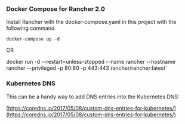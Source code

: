### Docker Compose for Rancher 2.0

Install Rancher with the docker-compose.yaml in this project with the following command

```docker-compose up -d```

OR

docker run -d --restart=unless-stopped --name rancher --hostname rancher --privileged -p 80:80 -p 443:443 rancher/rancher:latest`

### Kubernetes DNS

This can be a handy way to add DNS entries into the Kubernetes DNS:

[https://coredns.io/2017/05/08/custom-dns-entries-for-kubernetes/](https://coredns.io/2017/05/08/custom-dns-entries-for-kubernetes/)
